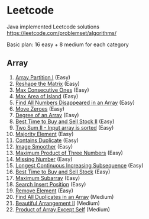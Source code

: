 # Leetcode
Java implemented Leetcode solutions https://leetcode.com/problemset/algorithms/

Basic plan: 16 easy + 8 medium for each category
## Array
1. [Array Partition I](src/array/ArrayPartitionI.java) (Easy)
2. [Reshape the Matrix](src/array/ReshapetheMatrix.java) (Easy)
3. [Max Consecutive Ones](src/array/MaxConsecutiveOnes.java) (Easy)
4. [Max Area of Island](src/array/MaxAreaofIsland.java) (Easy)
5. [Find All Numbers Disappeared in an Array](src/array/FindAllNumbersDisappeared.java) (Easy)
6. [Move Zeroes](src/array/MoveZeroes.java) (Easy)
7. [Degree of an Array](src/array/DegreeOfArray.java) (Easy)
8. [Best Time to Buy and Sell Stock II](src/array/BestTimeBuyStockII.java) (Easy)
9. [Two Sum II - Input array is sorted](src/array/TwoSumII.java) (Easy)
10. [Majority Element](src/array/MajorityElement.java) (Easy)
11. [Contains Duplicate](src/array/ContainsDuplicate.java) (Easy)
12. [Image Smoother](src/array/ImageSmoother.java) (Easy)
13. [Maximum Product of Three Numbers](src/array/MaximumProductThree.java) (Easy)
14. [Missing Number](src/array/MissingNumber.java) (Easy)
15. [Longest Continuous Increasing Subsequence](src/array/LongestIncreSubseq.java) (Easy)
16. [Best Time to Buy and Sell Stock](src/array/BestTimeBuyStock.java) (Easy)
17. [Maximum Subarray](src/array/MaximumSubarray.java) (Easy)
18. [Search Insert Position](src/array/SearchInsertPosition.java) (Easy)
19. [Remove Element](src/array/RemoveElement.java) (Easy)
20. [Find All Duplicates in an Array](src/array/FindDuplicates.java) (Medium)
21. [Beautiful Arrangement II](src/array/BeautifulArrangementII.java) (Medium)
22. [Product of Array Except Self](src/array/ProductExceptSelf.java) (Medium)